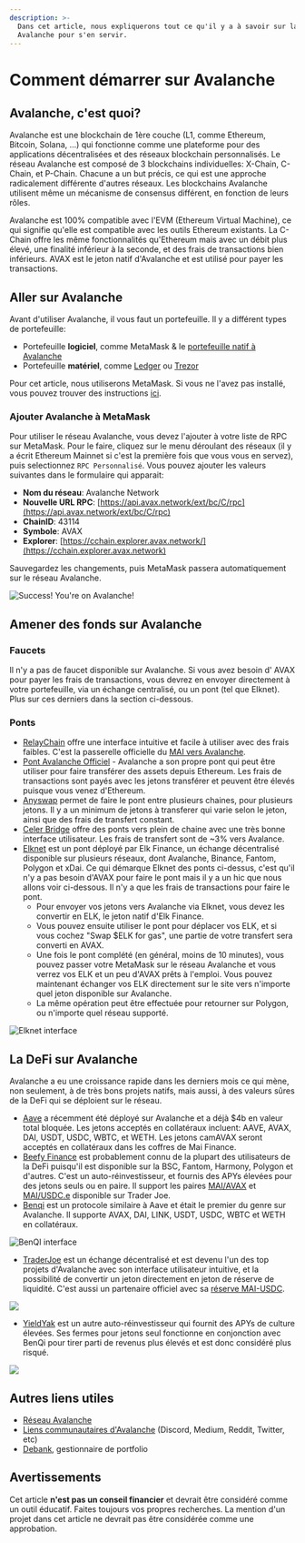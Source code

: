 ```yaml
---
description: >-
  Dans cet article, nous expliquerons tout ce qu'il y a à savoir sur la chaine
  Avalanche pour s'en servir.
---
```


# Comment démarrer sur Avalanche

## Avalanche, c'est quoi?

Avalanche est une blockchain de 1ère couche (L1, comme Ethereum, Bitcoin, Solana, ...) qui fonctionne comme une plateforme pour des applications décentralisées et des réseaux blockchain personnalisés. Le réseau Avalanche est composé de 3 blockchains individuelles: X-Chain, C-Chain, et P-Chain. Chacune a un but précis, ce qui est une approche radicalement différente d'autres réseaux. Les blockchains Avalanche utilisent même un mécanisme de consensus différent, en fonction de leurs rôles.

Avalanche est 100% compatible avec l'EVM (Ethereum Virtual Machine), ce qui signifie qu'elle est compatible avec les outils Ethereum existants. La C-Chain offre les même fonctionnalités qu'Ethereum mais avec un débit plus élevé, une finalité inférieur à la seconde, et des frais de transactions bien inférieurs. AVAX est le jeton natif d'Avalanche et est utilisé pour payer les transactions.

## Aller sur Avalanche

Avant d'utiliser Avalanche, il vous faut un portefeuille. Il y a différent types de portefeuille:

* Portefeuille **logiciel**, comme MetaMask & le [portefeuille natif à Avalanche](https://wallet.avax.network)
* Portefeuille **matériel**, comme [Ledger](https://support.ledger.com/hc/en-us/articles/360020765779-Avalanche-AVAX-?docs=true) ou [Trezor](https://trezor.io/coins/)

Pour cet article, nous utiliserons MetaMask. Si vous ne l'avez pas installé, vous pouvez trouver des instructions [ici](../polygon/how-to-get-started-on-polygon.md#telechargez-metamask).

### Ajouter Avalanche à MetaMask

Pour utiliser le réseau Avalanche, vous devez l'ajouter à votre liste de RPC sur MetaMask. Pour le faire, cliquez sur le menu déroulant des réseaux (il y a écrit Ethereum Mainnet si c'est la première fois que vous vous en servez), puis selectionnez `RPC Personnalisé`. Vous pouvez ajouter les valeurs suivantes dans le formulaire qui apparait:

* **Nom du réseau**: Avalanche Network
* **Nouvelle URL RPC**: [https://api.avax.network/ext/bc/C/rpc](https://api.avax.network/ext/bc/C/rpc)
* **ChainID**: 43114
* **Symbole**: AVAX
* **Explorer**: [https://cchain.explorer.avax.network/](https://cchain.explorer.avax.network)

Sauvegardez les changements, puis MetaMask passera automatiquement sur le réseau Avalanche.

![Success! You're on Avalanche!](<../../.gitbook/assets/image (36).png>)

## Amener des fonds sur Avalanche

### Faucets

Il n'y a pas de faucet disponible sur Avalanche. Si vous avez besoin d' AVAX pour payer les frais de transactions, vous devrez en envoyer directement à votre portefeuille, via un échange centralisé, ou un pont (tel que Elknet). Plus sur ces derniers dans la section ci-dessous.

### Ponts

* [RelayChain](https://app.relaychain.com/#/cross-chain-bridge-transfer) offre une interface intuitive et facile à utiliser avec des frais faibles. C'est la passerelle officielle du [MAI vers Avalanche](../../universite-MAI/mai-dans-le-metaverse.md#avalanche).
* [Pont Avalanche Officiel](https://bridge.avax.network) - Avalanche a son propre pont qui peut être utiliser pour faire transférer des assets depuis Ethereum. Les frais de transactions sont payés avec les jetons transférer et peuvent être élevés puisque vous venez d'Ethereum.
* [Anyswap](https://anyswap.exchange/#/bridge) permet de faire le pont entre plusieurs chaines, pour plusieurs jetons. Il y a un minimum de jetons à transferer qui varie selon le jeton, ainsi que des frais de transfert constant.
* [Celer Bridge](https://cbridge.celer.network/#/transfer) offre des ponts vers plein de chaine avec une très bonne interface utilisateur. Les frais de transfert sont de \~3% vers Avalance.
* [Elknet](https://app.elk.finance/#/elknet) est un pont déployé par Elk Finance, un échange décentralisé disponible sur plusieurs réseaux, dont Avalanche, Binance, Fantom, Polygon et xDai. Ce qui démarque Elknet des ponts ci-dessus, c'est qu'il n'y a pas besoin d'AVAX pour faire le pont mais il y a un hic que nous allons voir ci-dessous. Il n'y a que les frais de transactions pour faire le pont.
  * Pour envoyer vos jetons vers Avalanche via Elknet, vous devez les convertir en ELK, le jeton natif d'Elk Finance.
  * Vous pouvez ensuite utiliser le pont pour déplacer vos ELK, et si vous cochez "Swap $ELK for gas", une partie de votre transfert sera converti en AVAX.
  * Une fois le pont complété (en général, moins de 10 minutes), vous pouvez passer votre MetaMask sur le réseau Avalanche et vous verrez vos ELK et un peu d'AVAX prêts à l'emploi. Vous pouvez maintenant échanger vos ELK directement sur le site vers n'importe quel jeton disponible sur Avalanche.
  * La même opération peut être effectuée pour retourner sur Polygon, ou n'importe quel réseau supporté.

![Elknet interface](<../../.gitbook/assets/image (40).png>)

## La DeFi sur Avalanche

Avalanche a eu une croissance rapide dans les derniers mois ce qui mène, non seulement, à de très bons projets natifs, mais aussi, à des valeurs sûres de la DeFi qui se déploient sur le réseau.

* [Aave](https://app.aave.com/dashboard) a récemment été déployé sur Avalanche et a déjà $4b en valeur total bloquée. Les jetons acceptés en collatéraux incluent: AAVE, AVAX, DAI, USDT, USDC, WBTC, et WETH. Les jetons camAVAX seront acceptés en collatéraux dans les coffres de Mai Finance.
* [Beefy Finance](https://app.beefy.finance/#/avax) est probablement connu de la plupart des utilisateurs de la DeFi puisqu'il est disponible sur la BSC, Fantom, Harmony, Polygon et d'autres. C'est un auto-réinvestisseur, et fournis des APYs élevées pour des jetons seuls ou en paire. Il support les paires [MAI/AVAX](https://app.beefy.finance/#/avax/vault/joe-mai-wavax) et [MAI/USDC.e](https://app.beefy.finance/#/avax/vault/joe-mai-usdc.e) disponible sur Trader Joe.
* [Benqi](https://app.benqi.fi/markets) est un protocole similaire à Aave et était le premier du genre sur Avalanche. Il supporte AVAX, DAI, LINK, USDT, USDC, WBTC et WETH en collatéraux.

![BenQI interface](<../../.gitbook/assets/image (37).png>)

* [TraderJoe](https://www.traderjoexyz.com/#/home) est un échange décentralisé et est devenu l'un des top projets d'Avalanche avec son interface utilisateur intuitive, et la possibilité de convertir un jeton directement en jeton de réserve de liquidité. C'est aussi un partenaire officiel avec sa [réserve MAI-USDC](../../universite-MAI/mai-dans-le-metaverse.md#utilisez-vos-mai-sur-avax).

![](<../../.gitbook/assets/image (39).png>)

* [YieldYak](https://yieldyak.com/farms) est un autre auto-réinvestisseur qui fournit des APYs de culture élevées. Ses fermes pour jetons seul fonctionne en conjonction avec BenQi pour tirer parti de revenus plus élevés et est donc considéré plus risqué.

![](<../../.gitbook/assets/image (38).png>)

## Autres liens utiles

* [Réseau Avalanche](htts://avax)
* [Liens communautaires d'Avalanche](https://www.avax.network/community) (Discord, Medium, Reddit, Twitter, etc)
* [Debank](https://debank.com), gestionnaire de portfolio

## Avertissements

Cet article **n'est pas un conseil financier** et devrait être considéré comme un outil éducatif. Faites toujours vos propres recherches. La mention d'un projet dans cet article ne devrait pas être considérée comme une approbation.
